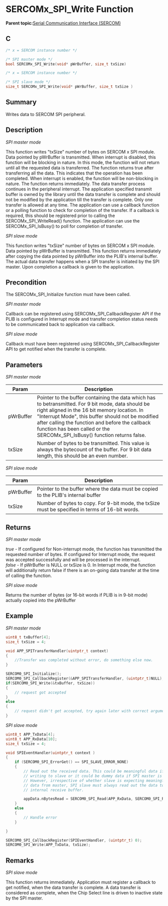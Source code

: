 # SERCOMx\_SPI\_Write Function

**Parent topic:**[Serial Communication Interface \(SERCOM\)](GUID-76AE7205-E3EF-4EE6-AC28-5153E3565982.md)

## C

```c
/* x = SERCOM instance number */

/* SPI master mode */
bool SERCOMx_SPI_Write(void* pWrBuffer, size_t txSize)		
```

```c
/* x = SERCOM instance number */

/* SPI slave mode */
size_t SERCOMx_SPI_Write(void* pWrBuffer, size_t txSize )			
```

## Summary

Writes data to SERCOM SPI peripheral.

## Description

*SPI master mode*

This function writes "txSize" number of bytes on SERCOM x SPI module. Data pointed by pWrBuffer is transmitted. When interrupt is disabled, this function will be blocking in nature. In this mode, the function will not return until all the requested data is transferred. The function returns true after transferring all the data. This indicates that the operation has been completed. When interrupt is enabled, the function will be non-blocking in nature. The function returns immediately. The data transfer process continues in the peripheral interrupt. The application specified transmit buffer is owned by the library until the data transfer is complete and should not be modified by the application till the transfer is complete. Only one transfer is allowed at any time. The application can use a callback function or a polling function to check for completion of the transfer. If a callback is required, this should be registered prior to calling the SERCOMx\_SPI\_WriteRead\(\) function. The application can use the SERCOMx\_SPI\_IsBusy\(\) to poll for completion of transfer.

*SPI slave mode*

This function writes "txSize" number of bytes on SERCOM x SPI module. Data pointed by pWrBuffer is transmitted. This function returns immediately after copying the data pointed by pWrBuffer into the PLIB's internal buffer. The actual data transfer happens when a SPI transfer is initiated by the SPI master. Upon completion a callback is given to the application.

## Precondition

The SERCOMx\_SPI\_Initialize function must have been called.

*SPI master mode*

Callback can be registered using SERCOMx\_SPI\_CallbackRegister API if the PLIB is configured in Interrupt mode and transfer completion status needs to be communicated back to application via callback.

*SPI slave mode*

Callback must have been registered using SERCOMx\_SPI\_CallbackRegister API to get notified when the transfer is complete.

## Parameters

*SPI master mode*

|Param|Description|
|-----|-----------|
|pWrBuffer|Pointer to the buffer containing the data which has to betransmitted. For 9 bit mode, data should be right aligned in the 16 bit memory location. In "Interrupt Mode", this buffer should not be modified after calling the function and before the callback function has been called or the SERCOMx\_SPI\_IsBusy\(\) function returns false.|
|txSize|Number of bytes to be transmitted. This value is always the bytecount of the buffer. For 9 bit data length, this should be an even number.|

*SPI slave mode*

|Param|Description|
|-----|-----------|
|pWrBuffer|Pointer to the buffer where the data must be copied to the PLIB's internal buffer|
|txSize|Number of bytes to copy. For 9-bit mode, the txSize must be specified in terms of 16-bit words.|

## Returns

*SPI master mode*

*true* - If configured for Non-interrupt mode, the function has transmitted the requested number of bytes. If configured for Interrupt mode, the request was accepted successfully and will be processed in the interrupt.<br />*false* - If pWrBuffer is NULL or txSize is 0. In Interrupt mode, the function will additionally return false if there is an on-going data transfer at the time of calling the function.

*SPI slave mode*

Returns the number of bytes \(or 16-bit words if PLIB is in 9-bit mode\) actually copied into the pWrBuffer

## Example

*SPI master mode*

```c
uint8_t txBuffer[4];
size_t txSize = 4;

void APP_SPITransferHandler(uintptr_t context)
{
    //Transfer was completed without error, do something else now.
}

SERCOM0_SPI_Initialize();
SERCOM0_SPI_CallbackRegister(&APP_SPITransferHandler, (uintptr_t)NULL);
if(SERCOM0_SPI_Write(&txBuffer, txSize))
{
    // request got accepted
}
else
{
    // request didn't get accepted, try again later with correct arguments
}

```

*SPI slave mode*

```c
uint8_t APP_TxData[4];
uint8_t APP_RxData[10];
size_t txSize = 4;

void SPIEventHandler(uintptr_t context )
{
    if (SERCOM0_SPI_ErrorGet() == SPI_SLAVE_ERROR_NONE)
    {
        // Read out the received data. This could be meaningful data if SPI master is
        // writing to slave or it could be dummy data if SPI master is reading from slave.
        // However, irrespective of whether slave is expecting meaningful data or dummy
        // data from master, SPI slave must always read out the data to clear the PLIB's
        // internal receive buffer.

        appData.nBytesRead = SERCOM0_SPI_Read(APP_RxData, SERCOM0_SPI_ReadCountGet());
    }
    else
    {
        // Handle error
    }

}

SERCOM0_SPI_CallbackRegister(SPIEventHandler, (uintptr_t) 0);
SERCOM0_SPI_Write(APP_TxData, txSize);
```

## Remarks

*SPI slave mode*

This function returns immediately. Application must register a callback to get notified, when the data transfer is complete. A data transfer is considered as complete, when the Chip Select line is driven to inactive state by the SPI master.


